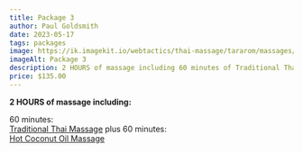 ```yaml
---
title: Package 3
author: Paul Goldsmith
date: 2023-05-17
tags: packages
image: https://ik.imagekit.io/webtactics/thai-massage/tararom/massages/Thai-Hot-Coconut-Oil-Massage_q_DgdLvtM6.jpg
imageAlt: Package 3
description: 2 HOURS of massage including 60 minutes of Traditional Thai Massage plus 60 minutes of Hot Coconut Oil Massage
price: $135.00
---
```



**2 HOURS of massage including:**

60 minutes:  
[Traditional Thai Massage](https://tararom-thai.netlify.app/treatments/traditional-thai-massage/) plus
60 minutes:  
[Hot Coconut Oil Massage](https://tararom-thai.netlify.app/treatments/hot-coconut-oil-massage/)